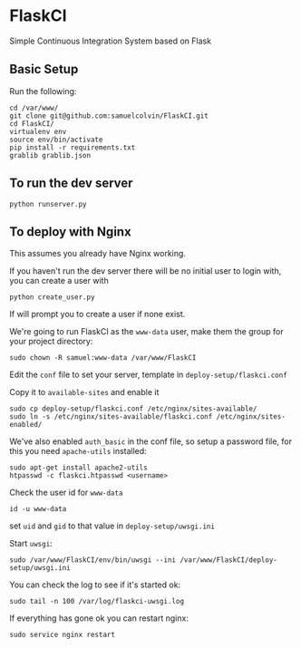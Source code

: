 FlaskCI
=======

Simple Continuous Integration System based on Flask


## Basic Setup

Run the following:

    cd /var/www/
    git clone git@github.com:samuelcolvin/FlaskCI.git
    cd FlaskCI/
    virtualenv env
    source env/bin/activate
    pip install -r requirements.txt 
    grablib grablib.json

## To run the dev server

    python runserver.py

## To deploy with Nginx

This assumes you already have Nginx working.

If you haven't run the dev server there will be no initial user to login with, you can create a user with

    python create_user.py

If will prompt you to create a user if none exist.

We're going to run FlaskCI as the `www-data` user, make them the group for your project directory:

    sudo chown -R samuel:www-data /var/www/FlaskCI

Edit the `conf` file to set your server, template in `deploy-setup/flaskci.conf`

Copy it to `available-sites` and enable it

    sudo cp deploy-setup/flaskci.conf /etc/nginx/sites-available/
    sudo ln -s /etc/nginx/sites-available/flaskci.conf /etc/nginx/sites-enabled/

We've also enabled `auth_basic` in the conf file, so setup a password file, for this you need `apache-utils` installed:

    sudo apt-get install apache2-utils
    htpasswd -c flaskci.htpasswd <username>

Check the user id for `www-data`

    id -u www-data

set `uid` and `gid` to that value in `deploy-setup/uwsgi.ini`

Start `uwsgi`:

    sudo /var/www/FlaskCI/env/bin/uwsgi --ini /var/www/FlaskCI/deploy-setup/uwsgi.ini

You can check the log to see if it's started ok:

    sudo tail -n 100 /var/log/flaskci-uwsgi.log

If everything has gone ok you can restart nginx:

    sudo service nginx restart